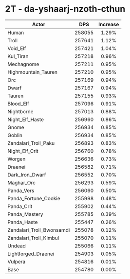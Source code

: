 # 2T - da-yshaarj-nzoth-cthun
| Actor | DPS | Increase |
|---|:---:|:---:|
|Human|258055|1.29%|
|Troll|257641|1.12%|
|Void_Elf|257421|1.04%|
|Kul_Tiran|257218|0.96%|
|Mechagnome|257211|0.95%|
|Highmountain_Tauren|257210|0.95%|
|Orc|257169|0.94%|
|Dwarf|257167|0.94%|
|Tauren|257155|0.93%|
|Blood_Elf|257096|0.91%|
|Nightborne|257013|0.88%|
|Night_Elf_Haste|256960|0.86%|
|Gnome|256934|0.85%|
|Goblin|256934|0.85%|
|Zandalari_Troll_Paku|256893|0.83%|
|Night_Elf_Crit|256760|0.78%|
|Worgen|256636|0.73%|
|Draenei|256582|0.71%|
|Dark_Iron_Dwarf|256552|0.70%|
|Maghar_Orc|256293|0.59%|
|Panda_Vers|256060|0.50%|
|Panda_Fortune_Cookie|255998|0.48%|
|Panda_Crit|255902|0.44%|
|Panda_Mastery|255785|0.39%|
|Panda_Haste|255447|0.26%|
|Zandalari_Troll_Bwonsamdi|255078|0.12%|
|Zandalari_Troll_Kimbul|255070|0.11%|
|Undead|255066|0.11%|
|Lightforged_Draenei|254903|0.05%|
|Vulpera|254816|0.01%|
|Base|254780|0.00%|
